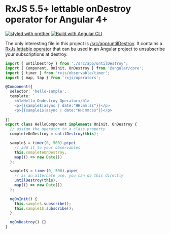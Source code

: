 # RxJS 5.5+ lettable onDestroy operator for Angular 4+

[![styled with prettier](https://img.shields.io/badge/styled_with-prettier-ff69b4.svg)](https://github.com/prettier/prettier)
[![Build with Angular CLI](https://img.shields.io/badge/built%20with-Angular%20CLI-blue.svg)](https://github.com/angular/angular-cli)

The only interesting file in this project is [/src/app/untilDestroy](src/app/untilDestroy.ts).
It contains a [RxJs lettable operator](https://github.com/ReactiveX/rxjs/blob/master/doc/lettable-operators.md) that can bu used
in an Angular project to unsubscribe your subscriptions at destroy.

```typescript
import { untilDestroy } from './src/app/untilDestroy';
import { Component, OnInit, OnDestroy } from '@angular/core';
import { timer } from 'rxjs/observable/timer';
import { map, tap } from 'rxjs/operators';

@Component({
  selector: 'hello-sample',
  template: `
    <h1>Hello Ondestroy Operator</h1>
    <p>{{sample$|async | date:"HH:mm:ss"}}</p>
    <p>{{sample1$|async | date:"HH:mm:ss"}}</p>
  `
})
export class HelloComponent implements OnInit, OnDestroy {
  // assign the operator to a class property
  completeOnDestroy = untilDestroy(this);

  sample$ = timer(0, 500).pipe(
    // add it to your observables
    this.completeOnDestroy,
    map(() => new Date())
  );

  sample1$ = timer(0, 500).pipe(
    // as an alternate use, you can do this directly
    untilDestroy(this),
    map(() => new Date())
  );

  ngOnInit() {
    this.sample$.subscribe();
    this.sample1$.subscribe();
  }

  ngOnDestroy() {}
}
```
